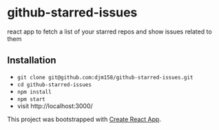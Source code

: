 # github-starred-issues

react app to fetch a list of your starred repos and show issues related to them

## Installation

* `git clone git@github.com:djm158/github-starred-issues.git`
* `cd github-starred-issues`
* `npm install`
* `npm start`
* visit http://localhost:3000/

This project was bootstrapped with [Create React App](https://github.com/facebookincubator/create-react-app).
